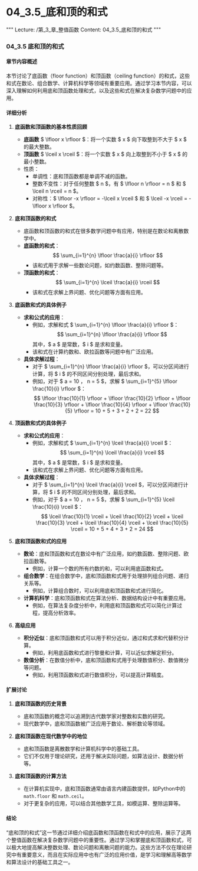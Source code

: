 # 04_3.5_底和顶的和式

"""
Lecture: /第_3_章_整值函数
Content: 04_3.5_底和顶的和式
"""

### 04_3.5 底和顶的和式

#### 章节内容概述

本节讨论了底函数（floor function）和顶函数（ceiling function）的和式，这些和式在数论、组合数学、计算机科学等领域有重要应用。通过学习本节内容，可以深入理解如何利用底和顶函数处理和式，以及这些和式在解决复杂数学问题中的应用。

#### 详细分析

1. **底函数和顶函数的基本性质回顾**
    - **底函数** $ \lfloor x \rfloor $：将一个实数 $ x $ 向下取整到不大于 $ x $ 的最大整数。
    - **顶函数** $ \lceil x \rceil $：将一个实数 $ x $ 向上取整到不小于 $ x $ 的最小整数。
    - 性质：
        - 单调性：底和顶函数都是单调不减的函数。
        - 整数不变性：对于任何整数 $ n $，有 $ \lfloor n \rfloor = n $ 和 $ \lceil n \rceil = n $。
        - 对称性：$ \lfloor -x \rfloor = -\lceil x \rceil $ 和 $ \lceil -x \rceil = -\lfloor x \rfloor $。

2. **底和顶函数的和式**
    - 底函数和顶函数的和式在很多数学问题中有应用，特别是在数论和离散数学中。
    - **底函数的和式**：
        $$ \sum_{i=1}^{n} \lfloor \frac{a}{i} \rfloor $$
        - 该和式用于求解一些数论问题，如约数函数、整除问题等。
    - **顶函数的和式**：
        $$ \sum_{i=1}^{n} \lceil \frac{a}{i} \rceil $$
        - 该和式在求解上界问题、优化问题等方面有应用。

3. **底函数和式的具体例子**
    - **求和公式的应用**：
        - 例如，求解和式 $ \sum_{i=1}^{n} \lfloor \frac{a}{i} \rfloor $：
            $$
            \sum_{i=1}^{n} \lfloor \frac{a}{i} \rfloor
            $$
            其中，$ a $ 是常数，$ i $ 是求和变量。
        - 该和式在计算约数和、欧拉函数等问题中有广泛应用。
    - **具体求解过程**：
        - 对于 $ \sum_{i=1}^{n} \lfloor \frac{a}{i} \rfloor $，可以分区间进行计算，将 $ i $ 的不同区间分别处理，最后求和。
        - 例如，对于 $ a = 10 $，$ n = 5 $，求解 $ \sum_{i=1}^{5} \lfloor \frac{10}{i} \rfloor $：
            $$
            \lfloor \frac{10}{1} \rfloor + \lfloor \frac{10}{2} \rfloor + \lfloor \frac{10}{3} \rfloor + \lfloor \frac{10}{4} \rfloor + \lfloor \frac{10}{5} \rfloor = 10 + 5 + 3 + 2 + 2 = 22
            $$

4. **顶函数和式的具体例子**
    - **求和公式的应用**：
        - 例如，求解和式 $ \sum_{i=1}^{n} \lceil \frac{a}{i} \rceil $：
            $$
            \sum_{i=1}^{n} \lceil \frac{a}{i} \rceil
            $$
            其中，$ a $ 是常数，$ i $ 是求和变量。
        - 该和式在求解上界问题、优化问题等方面有应用。
    - **具体求解过程**：
        - 对于 $ \sum_{i=1}^{n} \lceil \frac{a}{i} \rceil $，可以分区间进行计算，将 $ i $ 的不同区间分别处理，最后求和。
        - 例如，对于 $ a = 10 $，$ n = 5 $，求解 $ \sum_{i=1}^{5} \lceil \frac{10}{i} \rceil $：
            $$
            \lceil \frac{10}{1} \rceil + \lceil \frac{10}{2} \rceil + \lceil \frac{10}{3} \rceil + \lceil \frac{10}{4} \rceil + \lceil \frac{10}{5} \rceil = 10 + 5 + 4 + 3 + 2 = 24
            $$

5. **底和顶函数和式的应用**
    - **数论**：底和顶函数和式在数论中有广泛应用，如约数函数、整除问题、欧拉函数等。
        - 例如，计算一个数的所有约数的和，可以利用底函数和式。
    - **组合数学**：在组合数学中，底和顶函数和式用于处理排列组合问题、递归关系等。
        - 例如，计算组合数时，可以利用底和顶函数和式进行简化。
    - **计算机科学**：底和顶函数和式在算法分析、数据结构设计中有重要应用。
        - 例如，在算法复杂度分析中，利用底和顶函数和式可以简化计算过程，提高分析效率。

6. **高级应用**
    - **积分近似**：底和顶函数和式可以用于积分近似，通过和式求和代替积分计算。
        - 例如，利用底函数和式进行黎曼和计算，可以近似求解定积分。
    - **数值分析**：在数值分析中，底和顶函数和式用于处理数值积分、数值微分等问题。
        - 例如，利用顶函数和式进行数值积分，可以提高计算精度。

#### 扩展讨论

1. **底和顶函数的历史背景**
    - 底和顶函数的概念可以追溯到古代数学家对整数和实数的研究。
    - 现代数学中，底和顶函数被广泛应用于数论、解析数论等领域。

2. **底和顶函数在现代数学中的地位**
    - 底和顶函数是离散数学和计算机科学中的基础工具。
    - 它们不仅用于理论研究，还用于解决实际问题，如算法设计、数据分析等。

3. **底和顶函数的计算方法**
    - 在计算机实现中，底和顶函数通常由语言内建函数提供，如Python中的 `math.floor` 和 `math.ceil`。
    - 对于更复杂的应用，可以结合其他数学工具，如模运算、整除运算等。

#### 结论

“底和顶的和式”这一节通过详细介绍底函数和顶函数在和式中的应用，展示了这两个整值函数在解决复杂数学问题中的重要性。通过学习和掌握底和顶函数和式，可以极大地提高解决整数处理、数论问题和离散问题的能力。这些方法不仅在理论研究中有重要意义，而且在实际应用中也有广泛的应用价值，是学习和理解高等数学和算法设计的基础工具之一。